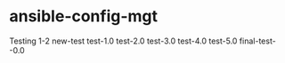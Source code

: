 # ansible-config-mgt
Testing 1-2
new-test
test-1.0
test-2.0
test-3.0
test-4.0
test-5.0
final-test--0.0

